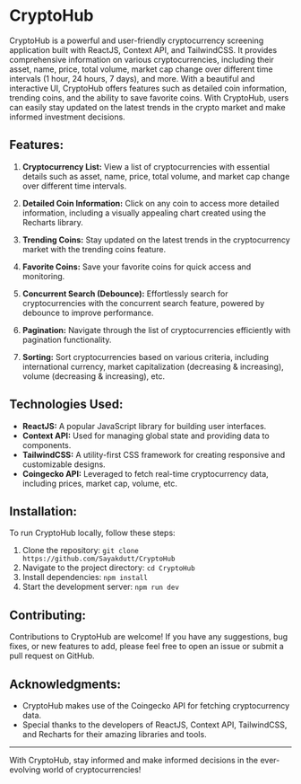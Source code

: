 # CryptoHub

CryptoHub is a powerful and user-friendly cryptocurrency screening application built with ReactJS, Context API, and TailwindCSS. It provides comprehensive information on various cryptocurrencies, including their asset, name, price, total volume, market cap change over different time intervals (1 hour, 24 hours, 7 days), and more. With a beautiful and interactive UI, CryptoHub offers features such as detailed coin information, trending coins, and the ability to save favorite coins. With CryptoHub, users can easily stay updated on the latest trends in the crypto market and make informed investment decisions.

## Features:

1. **Cryptocurrency List:** View a list of cryptocurrencies with essential details such as asset, name, price, total volume, and market cap change over different time intervals.

2. **Detailed Coin Information:** Click on any coin to access more detailed information, including a visually appealing chart created using the Recharts library.

3. **Trending Coins:** Stay updated on the latest trends in the cryptocurrency market with the trending coins feature.

4. **Favorite Coins:** Save your favorite coins for quick access and monitoring.

5. **Concurrent Search (Debounce):** Effortlessly search for cryptocurrencies with the concurrent search feature, powered by debounce to improve performance.

6. **Pagination:** Navigate through the list of cryptocurrencies efficiently with pagination functionality.

7. **Sorting:** Sort cryptocurrencies based on various criteria, including international currency, market capitalization (decreasing & increasing), volume (decreasing & increasing), etc.

## Technologies Used:

- **ReactJS:** A popular JavaScript library for building user interfaces.
- **Context API:** Used for managing global state and providing data to components.
- **TailwindCSS:** A utility-first CSS framework for creating responsive and customizable designs.
- **Coingecko API:** Leveraged to fetch real-time cryptocurrency data, including prices, market cap, volume, etc.

## Installation:

To run CryptoHub locally, follow these steps:

1. Clone the repository: `git clone https://github.com/Sayakdutt/CryptoHub`
2. Navigate to the project directory: `cd CryptoHub`
3. Install dependencies: `npm install`
4. Start the development server: `npm run dev`

## Contributing:

Contributions to CryptoHub are welcome! If you have any suggestions, bug fixes, or new features to add, please feel free to open an issue or submit a pull request on GitHub.


## Acknowledgments:

- CryptoHub makes use of the Coingecko API for fetching cryptocurrency data.
- Special thanks to the developers of ReactJS, Context API, TailwindCSS, and Recharts for their amazing libraries and tools.

---

With CryptoHub, stay informed and make informed decisions in the ever-evolving world of cryptocurrencies!
